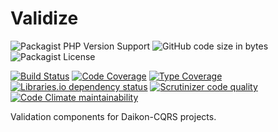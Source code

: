# Validize

![Packagist PHP Version Support](https://img.shields.io/packagist/php-v/daikon/validize)
![GitHub code size in bytes](https://img.shields.io/github/languages/code-size/daikon-cqrs/validize)
![Packagist License](https://img.shields.io/packagist/l/daikon/validize)

[![Build Status](https://travis-ci.com/daikon-cqrs/validize.svg?branch=master)](https://travis-ci.com/daikon-cqrs/validize)
[![Code Coverage](https://scrutinizer-ci.com/g/daikon-cqrs/validize/badges/coverage.png?b=master)](https://scrutinizer-ci.com/g/daikon-cqrs/validize/?branch=master)
[![Type Coverage](https://shepherd.dev/github/daikon-cqrs/validize/coverage.svg)](https://shepherd.dev/github/daikon-cqrs/validize)
[![Libraries.io dependency status](https://img.shields.io/librariesio/github/daikon-cqrs/validize)](https://libraries.io/github/daikon-cqrs/validize)
[![Scrutinizer code quality](https://img.shields.io/scrutinizer/quality/g/daikon-cqrs/validize/master)](https://scrutinizer-ci.com/g/daikon-cqrs/validize/?branch=master)
[![Code Climate maintainability](https://img.shields.io/codeclimate/maintainability/daikon-cqrs/validize)](https://codeclimate.com/github/daikon-cqrs/validize/maintainability)

Validation components for Daikon-CQRS projects.
